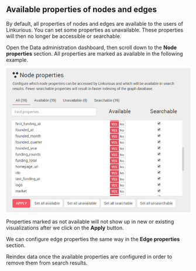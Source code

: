 ## Available properties of nodes and edges

By default, all properties of nodes and edges are available to the users of Linkurious. You can set some properties as unavailable. These properties will then no longer be accessible or searchable.

Open the Data administration dashboard, then scroll down to the **Node properties** section. All properties are marked as available in the following example.

![](admin-data-nodes-properties.png)

Properties marked as not available will not show up in new or existing visualizations after we click on the **Apply** button.

We can configure edge properties the same way in the **Edge properties** section.

<div class="alert alert-warning">
  Reindex data once the available properties are configured in order to remove them from search results.
</div>
